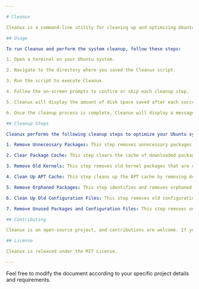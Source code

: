 ```yaml
---

# Cleanux

Cleanux is a command-line utility for cleaning up and optimizing Ubuntu systems. It provides a set of cleanup steps to remove unnecessary packages, clear cache, remove old kernels, clean up APT cache, remove orphaned packages, clean up old configuration files, and remove unused packages and their associated configuration files. Cleanux helps improve disk space utilization and system performance by removing non-useful system files.

## Usage

To run Cleanux and perform the system cleanup, follow these steps:

1. Open a terminal on your Ubuntu system.

2. Navigate to the directory where you saved the Cleanux script.

3. Run the script to execute Cleanux.

4. Follow the on-screen prompts to confirm or skip each cleanup step.

5. Cleanux will display the amount of disk space saved after each successful cleanup step.

6. Once the cleanup process is complete, Cleanux will display a message indicating the completion of the cleanup.

## Cleanup Steps

Cleanux performs the following cleanup steps to optimize your Ubuntu system:

1. Remove Unnecessary Packages: This step removes unnecessary packages that are no longer required by any installed software.

2. Clear Package Cache: This step clears the cache of downloaded packages stored in the APT package cache.

3. Remove Old Kernels: This step removes old kernel packages that are no longer in use.

4. Clean Up APT Cache: This step cleans up the APT cache by removing downloaded package files that are no longer needed.

5. Remove Orphaned Packages: This step identifies and removes orphaned packages that are no longer required by any installed software.

6. Clean Up Old Configuration Files: This step removes old configuration files associated with packages that have been removed but not purged.

7. Remove Unused Packages and Configuration Files: This step removes unused packages and their associated configuration files.

## Contributing

Cleanux is an open-source project, and contributions are welcome. If you encounter any issues, have suggestions for improvements, or would like to contribute to the project, please visit the Cleanux GitHub repository.

## License

Cleanux is released under the MIT License.

---
```


Feel free to modify the document according to your specific project details and requirements.
